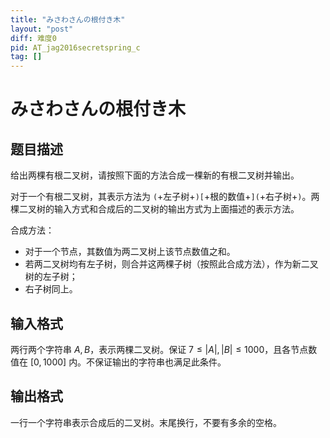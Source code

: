 ```yaml
---
title: "みさわさんの根付き木"
layout: "post"
diff: 难度0
pid: AT_jag2016secretspring_c
tag: []
---
```


# みさわさんの根付き木

## 题目描述

给出两棵有根二叉树，请按照下面的方法合成一棵新的有根二叉树并输出。

对于一个有根二叉树，其表示方法为 `(`+左子树+`)[`+根的数值+`](`+右子树+`)`。两棵二叉树的输入方式和合成后的二叉树的输出方式为上面描述的表示方法。

合成方法：

- 对于一个节点，其数值为两二叉树上该节点数值之和。
- 若两二叉树均有左子树，则合并这两棵子树（按照此合成方法），作为新二叉树的左子树；
- 右子树同上。

## 输入格式

两行两个字符串 $A,B$，表示两棵二叉树。保证 $7\le |A|,|B|\le 1000$，且各节点数值在 $[0,1000]$ 内。不保证输出的字符串也满足此条件。

## 输出格式

一行一个字符串表示合成后的二叉树。末尾换行，不要有多余的空格。

